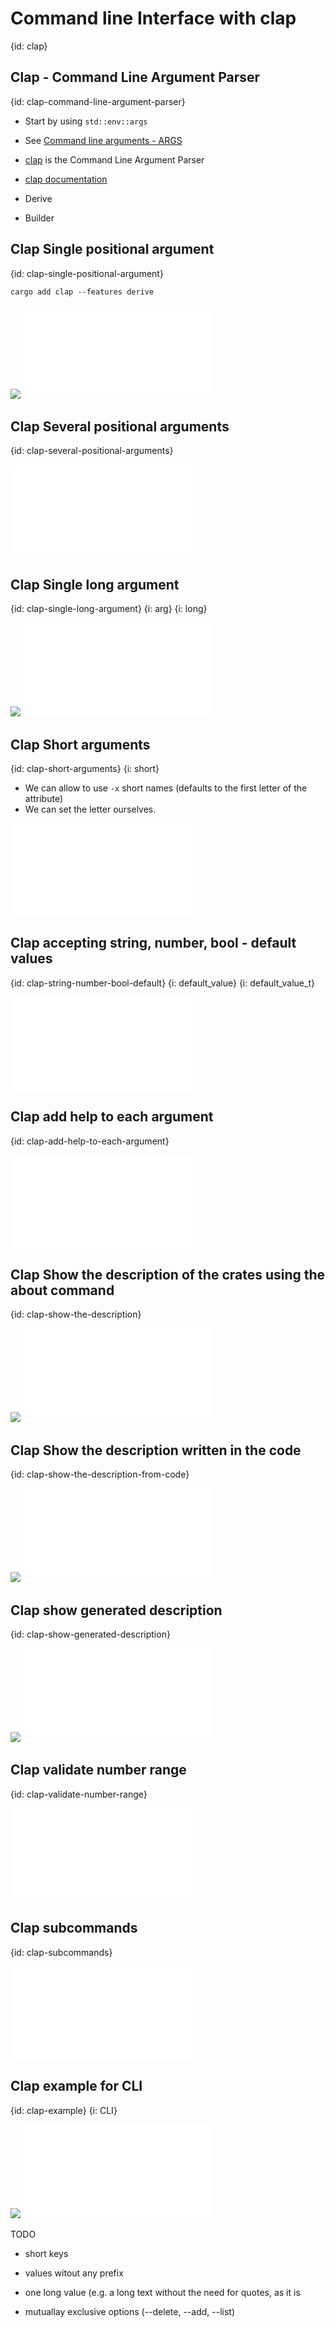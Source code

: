 # Command line Interface with clap
{id: clap}

## Clap - Command Line Argument Parser
{id: clap-command-line-argument-parser}

* Start by using `std::env::args`
* See [Command line arguments - ARGS](args)

* [clap](https://crates.io/crates/clap) is the Command Line Argument Parser

* [clap documentation](https://docs.rs/clap/latest/clap/)

* Derive
* Builder

## Clap Single positional argument
{id: clap-single-positional-argument}

```
cargo add clap --features derive
```

![](examples/clap/single-positional-argument/Cargo.toml)
![](examples/clap/single-positional-argument/src/main.rs)

## Clap Several positional arguments
{id: clap-several-positional-arguments}

![](examples/clap/several-positional-arguments/src/main.rs)

## Clap Single long argument
{id: clap-single-long-argument}
{i: arg}
{i: long}

![](examples/clap/single-long-argument/Cargo.toml)
![](examples/clap/single-long-argument/src/main.rs)

## Clap Short arguments
{id: clap-short-arguments}
{i: short}

* We can allow to use `-x` short names (defaults to the first letter of the attribute)
* We can set the letter ourselves.

![](examples/clap/short-arguments/src/main.rs)

## Clap accepting string, number, bool - default values
{id: clap-string-number-bool-default}
{i: default_value}
{i: default_value_t}

![](examples/clap/number-string-bool/src/main.rs)


## Clap add help to each argument
{id: clap-add-help-to-each-argument}

![](examples/clap/help-with-arguments/src/main.rs)

## Clap Show the description of the crates using the about command
{id: clap-show-the-description}

![](examples/clap/show-description/Cargo.toml)
![](examples/clap/show-description/src/main.rs)

## Clap Show the description written in the code
{id: clap-show-the-description-from-code}

![](examples/clap/show-description-from-code/Cargo.toml)
![](examples/clap/show-description-from-code/src/main.rs)

## Clap show generated description
{id: clap-show-generated-description}

![](examples/clap/show-generated-description/Cargo.toml)
![](examples/clap/show-generated-description/src/main.rs)

## Clap validate number range
{id: clap-validate-number-range}

![](examples/clap/validate-number-range/src/main.rs)

## Clap subcommands
{id: clap-subcommands}

![](examples/clap/subcommands/src/main.rs)


## Clap example for CLI
{id: clap-example}
{i: CLI}


![](examples/clap/clap-example/Cargo.toml)
![](examples/clap/clap-example/src/main.rs)

TODO

* short keys
* values witout any prefix
* one long value (e.g. a long text without the need for quotes, as it is

* mutuallay exclusive options (--delete, --add, --list)


